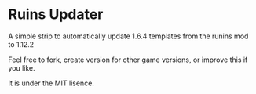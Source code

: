 # Ruins Updater

A simple strip to automatically update 1.6.4 templates from the runins mod to 1.12.2

Feel free to fork, create version for other game versions, or improve this if you like.

It is under the MIT lisence.
